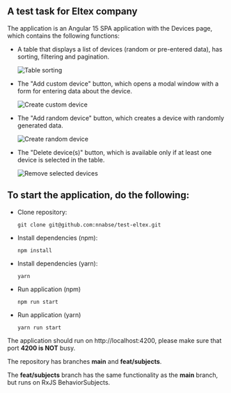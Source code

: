 ## A test task for Eltex company

The application is an Angular 15 SPA application
with the Devices page, which contains
the following functions:

- A table that displays a list of devices (random or pre-entered data), has sorting, filtering and pagination.

  ![Table sorting](https://media.giphy.com/media/v1.Y2lkPTc5MGI3NjExYjBlMWY3MDE4ZDBhNzAwZTI3MGJkM2RlM2NlODQ4ZWU3ODQyMGQ0MSZlcD12MV9pbnRlcm5hbF9naWZzX2dpZklkJmN0PWc/6o0hK7EsJA4mYHlWzz/giphy.gif)


- The "Add custom device" button, which opens a modal window with a form for entering data about the device.

  ![Create custom device](https://media.giphy.com/media/oRnk8Tz8HQnW8Y0ueq/giphy.gif)


- The "Add random device" button, which creates a device with randomly generated data.

  ![Create random device](https://media.giphy.com/media/0ExZkLD5zANOJDHTTq/giphy.gif)


- The "Delete device(s)" button, which is available only if at least one device is selected in the table.

  ![Remove selected devices](https://media.giphy.com/media/xLqb4FM2lWQCnlxsMK/giphy.gif)

## To start the application, do the following:

- Clone repository:
  ```
  git clone git@github.com:nnabse/test-eltex.git
  ```
- Install dependencies (npm):

  ```
  npm install
  ```
- Install dependencies (yarn):
  ```
  yarn
  ```
- Run application (npm)
  ```
  npm run start
  ```
- Run application (yarn)
  ```
  yarn run start
  ```

The application should run on http://localhost:4200, please make sure that port **4200 is NOT** busy.

The repository has branches **main** and **feat/subjects**.

The **feat/subjects** branch has the same functionality as the **main** branch,
but runs on RxJS BehaviorSubjects.
